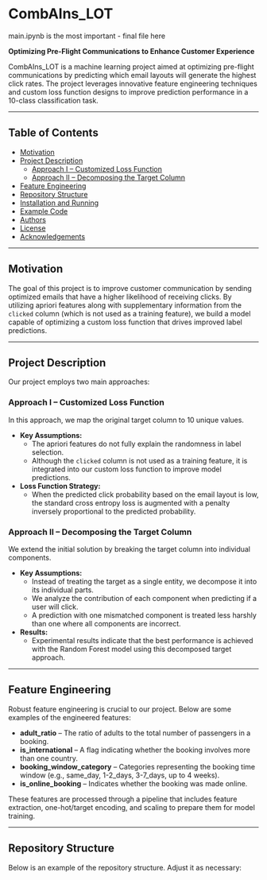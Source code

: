 # CombAIns_LOT

main.ipynb is the most important - final file here

**Optimizing Pre-Flight Communications to Enhance Customer Experience**

CombAIns_LOT is a machine learning project aimed at optimizing pre-flight communications by predicting which email layouts will generate the highest click rates. The project leverages innovative feature engineering techniques and custom loss function designs to improve prediction performance in a 10-class classification task.

---

## Table of Contents

- [Motivation](#motivation)
- [Project Description](#project-description)
  - [Approach I – Customized Loss Function](#approach-i--customized-loss-function)
  - [Approach II – Decomposing the Target Column](#approach-ii--decomposing-the-target-column)
- [Feature Engineering](#feature-engineering)
- [Repository Structure](#repository-structure)
- [Installation and Running](#installation-and-running)
- [Example Code](#example-code)
- [Authors](#authors)
- [License](#license)
- [Acknowledgements](#acknowledgements)

---

## Motivation

The goal of this project is to improve customer communication by sending optimized emails that have a higher likelihood of receiving clicks. By utilizing apriori features along with supplementary information from the `clicked` column (which is not used as a training feature), we build a model capable of optimizing a custom loss function that drives improved label predictions.

---

## Project Description

Our project employs two main approaches:

### Approach I – Customized Loss Function
In this approach, we map the original target column to 10 unique values.
- **Key Assumptions:**
  - The apriori features do not fully explain the randomness in label selection.
  - Although the `clicked` column is not used as a training feature, it is integrated into our custom loss function to improve model predictions.
- **Loss Function Strategy:**
  - When the predicted click probability based on the email layout is low, the standard cross entropy loss is augmented with a penalty inversely proportional to the predicted probability.

### Approach II – Decomposing the Target Column
We extend the initial solution by breaking the target column into individual components.
- **Key Assumptions:**
  - Instead of treating the target as a single entity, we decompose it into its individual parts.
  - We analyze the contribution of each component when predicting if a user will click.
  - A prediction with one mismatched component is treated less harshly than one where all components are incorrect.
- **Results:**
  - Experimental results indicate that the best performance is achieved with the Random Forest model using this decomposed target approach.

---

## Feature Engineering

Robust feature engineering is crucial to our project. Below are some examples of the engineered features:
- **adult_ratio** – The ratio of adults to the total number of passengers in a booking.
- **is_international** – A flag indicating whether the booking involves more than one country.
- **booking_window_category** – Categories representing the booking time window (e.g., same_day, 1-2_days, 3-7_days, up to 4 weeks).
- **is_online_booking** – Indicates whether the booking was made online.

These features are processed through a pipeline that includes feature extraction, one-hot/target encoding, and scaling to prepare them for model training.

---

## Repository Structure

Below is an example of the repository structure. Adjust it as necessary:

